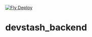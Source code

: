 [![Fly Deploy](https://github.com/xanf-code/devstash_backend/actions/workflows/main.yml/badge.svg)](https://github.com/xanf-code/devstash_backend/actions/workflows/main.yml)

# devstash_backend
